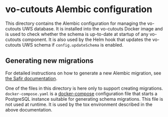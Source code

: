 # vo-cutouts Alembic configuration

This directory contains the Alembic configuration for managing the vo-cutouts UWS database.
It is installed into the vo-cutouts Docker image and is used to check whether the schema is up-to-date at startup of any vo-cutouts component.
It is also used by the Helm hook that updates the vo-cutouts UWS schema if `config.updateSchema` is enabled.

## Generating new migrations

For detailed instructions on how to generate a new Alembic migration, see [the Safir documentation](https://safir.lsst.io/user-guide/database/schema#create-migration).

One of the files in this directory is here only to support creating migrations.
`docker-compose.yaml` is a [docker-compose](https://docs.docker.com/compose/) configuration file that starts a PostgreSQL instance suitable for generating schema migrations.
This file is not used at runtime.
It is used by the tox environment described in the above documentation.
